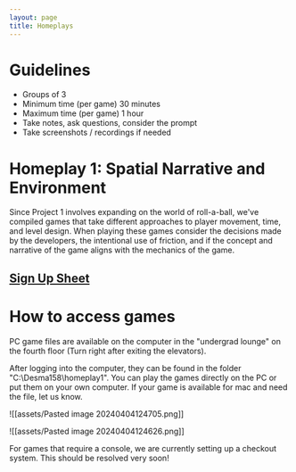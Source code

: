 ```yaml
---
layout: page
title: Homeplays
---
```

# Guidelines
- Groups of 3
- Minimum time (per game) 30 minutes
- Maximum time (per game) 1 hour
- Take notes, ask questions, consider the prompt
- Take screenshots / recordings if needed

# Homeplay 1: Spatial Narrative and Environment

Since Project 1 involves expanding on the world of roll-a-ball, we've compiled games that take different approaches to player movement, time, and level design. When playing these games consider the decisions made by the developers, the intentional use of friction, and if the concept and narrative of the game aligns with the mechanics of the game.
## [Sign Up Sheet](https://docs.google.com/spreadsheets/d/1e2qF0M1XdieTpN7LVPfbTePcivtsTklvOts_C5FfSLU/edit?usp=sharing)

# How to access games

PC game files are available on the computer in the "undergrad lounge" on the fourth floor (Turn right after exiting the elevators). 

After logging into the computer, they can be found in the folder "C:\\Desma158\\homeplay1". You can play the games directly on the PC or put them on your own computer. If your game is available for mac and need the file, let us know.

![[assets/Pasted image 20240404124705.png]]

![[assets/Pasted image 20240404124626.png]]

For games that require a console, we are currently setting up a checkout system. This should be resolved very soon!

